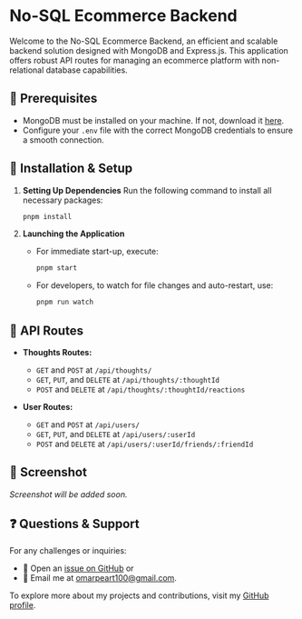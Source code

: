 # No-SQL Ecommerce Backend

Welcome to the No-SQL Ecommerce Backend, an efficient and scalable backend solution designed with MongoDB and Express.js. This application offers robust API routes for managing an ecommerce platform with non-relational database capabilities.

## 📌 Prerequisites
- MongoDB must be installed on your machine. If not, download it [here](https://www.mongodb.com/try/download/community).
- Configure your `.env` file with the correct MongoDB credentials to ensure a smooth connection.

## 🚀 Installation & Setup

1. **Setting Up Dependencies**
   Run the following command to install all necessary packages:
    ```bash 
    pnpm install 
    ```

2. **Launching the Application**
    - For immediate start-up, execute:
        ```bash 
        pnpm start
        ```

    - For developers, to watch for file changes and auto-restart, use:
        ```bash 
        pnpm run watch
        ```

## 🔗 API Routes

- **Thoughts Routes:**
    - `GET` and `POST` at `/api/thoughts/`
    - `GET`, `PUT`, and `DELETE` at `/api/thoughts/:thoughtId`
    - `POST` and `DELETE` at `/api/thoughts/:thoughtId/reactions`

- **User Routes:**
    - `GET` and `POST` at `/api/users/`
    - `GET`, `PUT`, and `DELETE` at `/api/users/:userId`
    - `POST` and `DELETE` at `/api/users/:userId/friends/:friendId`

## 📸 Screenshot

*Screenshot will be added soon.*

## ❓ Questions & Support

For any challenges or inquiries:
- 📮 Open an [issue on GitHub](#) or
- 📩 Email me at [omarpeart100@gmail.com](mailto:omarpeart100@gmail.com).

To explore more about my projects and contributions, visit my [GitHub profile](https://github.com/omarx/).